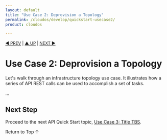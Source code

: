 ```yaml
---
layout: default
title: "Use Case 2: Deprovision a Topology"
permalink: /cloudos/develop/quickstart-usecase2/
product: cloudos

---
```


<a name="_top"> </a>

<script>

function PageRefresh {
onLoad="window.refresh"
}

PageRefresh();

</script>


<p style="font-size: small;"> <a href="/cloudos/develop/quickstart-usecase1">&#9664; PREV</a> | <a href="/cloudos/develop/">&#9650; UP</a> | <a href="/cloudos/develop/quickstart-usecase3">NEXT &#9654;</a> </p>

# Use Case 2: Deprovision a Topology

Let's walk through an infrastructure topology use case. It illustrates how a series of API REST calls can be used to accomplish 
a set of tasks. 

...

## Next Step

Proceed to the next API Quick Start topic, [Use Case 3: Title TBS](/cloudos/develop/quickstart-usecase3).

<a href="#_top" style="padding:14px 0px 14px 0px; text-decoration: none;"> Return to Top &#8593; </a>
 

